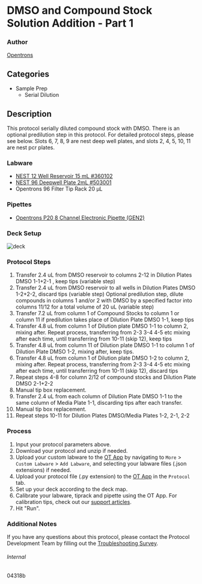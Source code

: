 # DMSO and Compound Stock Solution Addition - Part 1


### Author
[Opentrons](https://opentrons.com/)


## Categories
* Sample Prep
	* Serial Dilution


## Description
This protocol serially diluted compound stock with DMSO. There is an optional predilution step in this protocol. For detailed protocol steps, please see below. Slots 6, 7, 8, 9 are nest deep well plates, and slots 2, 4, 5, 10, 11 are nest pcr plates.


### Labware
* [NEST 12 Well Reservoir 15 mL #360102](http://www.cell-nest.com/page94?_l=en&product_id=102)
* [NEST 96 Deepwell Plate 2mL #503001](http://www.cell-nest.com/page94?product_id=101&_l=en)
* Opentrons 96 Filter Tip Rack 20 µL


### Pipettes
* [Opentrons P20 8 Channel Electronic Pipette (GEN2)](https://shop.opentrons.com/8-channel-electronic-pipette/)


### Deck Setup
![deck](https://opentrons-protocol-library-website.s3.amazonaws.com/custom-README-images/056f47/Screen+Shot+2023-04-24+at+3.41.25+PM.png)



### Protocol Steps
1. Transfer 2.4 uL from DMSO reservoir to columns 2-12 in Dilution Plates DMSO 1-1+2-1 , keep tips (variable step)
2. Transfer 2.4 uL from DMSO reservoir to all wells in Dilution Plates DMSO 1-2+2-2, discard tips (variable step)
Optional predilution step, dilute compounds in columns 1 and/or 2 with DMSO by a specified factor into columns 11/12 for a total volume of 20 uL (variable step)
3. Transfer 7.2 uL from column 1 of Compound Stocks to column 1 or column 11 if predilution takes place of Dilution Plate DMSO 1-1, keep tips
4. Transfer 4.8 uL from column 1 of Dilution plate DMSO 1-1 to column 2, mixing after. Repeat process, transferring from 2-3 3-4 4-5 etc mixing after each time, until transferring from 10-11 (skip 12), keep tips
5. Transfer 4.8 uL from column 11 of Dilution plate DMSO 1-1 to column 1 of Dilution Plate DMSO 1-2, mixing after, keep tips.
6. Transfer 4.8 uL from column 1 of Dilution plate DMSO 1-2 to column 2, mixing after. Repeat process, transferring from 2-3 3-4 4-5 etc mixing after each time, until transferring from 10-11 (skip 12), discard tips
7. Repeat steps 4-8 for column 2/12 of compound stocks and Dilution Plate DMSO 2-1+2-2
8. Manual tip box replacement.
9. Transfer 2.4 uL from each column of Dilution Plate DMSO 1-1 to the same column of Media Plate 1-1, discarding tips after each transfer.
10. Manual tip box replacement.
11. Repeat steps 10-11 for Dilution Plates DMSO/Media Plates 1-2, 2-1, 2-2


### Process
1. Input your protocol parameters above.
2. Download your protocol and unzip if needed.
3. Upload your custom labware to the [OT App](https://opentrons.com/ot-app) by navigating to `More` > `Custom Labware` > `Add Labware`, and selecting your labware files (.json extensions) if needed.
4. Upload your protocol file (.py extension) to the [OT App](https://opentrons.com/ot-app) in the `Protocol` tab.
5. Set up your deck according to the deck map.
6. Calibrate your labware, tiprack and pipette using the OT App. For calibration tips, check out our [support articles](https://support.opentrons.com/en/collections/1559720-guide-for-getting-started-with-the-ot-2).
7. Hit "Run".


### Additional Notes
If you have any questions about this protocol, please contact the Protocol Development Team by filling out the [Troubleshooting Survey](https://protocol-troubleshooting.paperform.co/).


###### Internal
04318b
